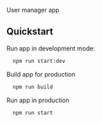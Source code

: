 User manager app

## Quickstart

Run app in development mode:
```sh
  npm run start:dev
   ```

Build app for production
```sh
  npm run build
   ```

Run app in production
```sh
  npm run start
   ```
